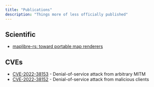 ```yaml
---
title: "Publications"
description: "Things more of less officially published"
---
```


## Scientific

* [maplibre-rs: toward portable map renderers](https://doi.org/10.5194/isprs-archives-XLVIII-4-W1-2022-35-2022)


## CVEs

* [CVE-2022-38153](https://cve.mitre.org/cgi-bin/cvename.cgi?name=CVE-2022-38153) - Denial-of-service attack from arbitrary MITM
* [CVE-2022-38152](https://cve.mitre.org/cgi-bin/cvename.cgi?name=CVE-2022-38152) - Denial-of-service attack from malicious clients